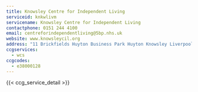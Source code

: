 ```yaml
---
title: Knowsley Centre for Independent Living
serviceid: knkwlivm
servicename: Knowsley Centre for Independent Living
contactphone: 0151 244 4100
email: centreforindependentliving@5bp.nhs.uk
website: www.knowsleycil.org
address: "11 Brickfields Huyton Business Park Huyton Knowsley Liverpool Merseyside L36 6HY"
ccgservices:
  - wcs
ccgcodes:
  - e38000128
---
```


{{< ccg_service_detail >}}
